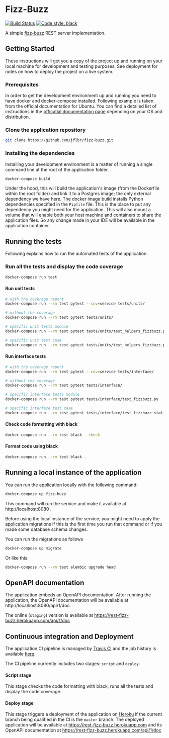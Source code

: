 # Fizz-Buzz

[![Build Status](https://travis-ci.org/jflbr/fizz-buzz.svg?branch=master)](https://travis-ci.com/jflbr/fizz-buzz)
[![Code style: black](https://img.shields.io/badge/code%20style-black-000000.svg)](https://github.com/python/black)


A simple [fizz-buzz](https://en.wikipedia.org/wiki/Fizz_buzz) REST server implementation.


## Getting Started

These instructions will get you a copy of the project up and running on your local machine for development and testing purposes. See deployment for notes on how to deploy the project on a live system.

### Prerequisites

In order to get the development environment up and running you need to have docker and docker-compose installed. Following example is taken from the official documentation for Ubuntu.
You can find a detailed list of instructions in the [officatial documentation page](https://docs.docker.com/install/) depending on your OS and distribution.


### Clone the application repository

```bash
git clone https://github.com/jflbr/fizz-buzz.git
```

### Installing the dependencies

Installing your development environment is a matter of running a single command line at the root of the application folder.

```bash
docker-compose build
```

Under the hood, this will build the application's image (from the Dockerfile within the root folder)
and link it to a Postgres image; the only external dependency we have here. The docker image build installs Python dependencies specified in the `Pipfile` file. This is the place to put any dependency you might need for the application. This will also mount a volume that will enable both your host machine and containers to share the application files. So any change made in your IDE will be available in the application container.

## Running the tests

Following explains how to run the automated tests of the application.

### Run all the tests and display the code coverage

```bash
docker-compose run test
```
#### Run unit tests

```bash
# with the coverage report
docker-compose run --rm test pytest --cov=service tests/units/

# without the coverage
docker-compose run --rm test pytest tests/units/

# specific unit tests module
docker-compose run --rm test pytest tests/units/test_helpers_fizzbuzz.py

# specific unit test case
docker-compose run --rm test pytest tests/units/test_helpers_fizzbuzz.py::TestFizzBuzzHelpers::test_hash_fizzbuzz_request
```

#### Run interface tests

```bash
# with the coverage report
docker-compose run --rm test pytest --cov=service tests/interface/

# without the coverage
docker-compose run --rm test pytest tests/interface/

# specific interface tests module
docker-compose run --rm test pytest tests/interface/test_fizzbuzz.py

# specific interface test case
docker-compose run --rm test pytest tests/interface/test_fizzbuzz_statistics.py::test_empty_fizzbuzz_statistics
```

#### Check code formatting with black

```bash
docker-compose run --rm test black --check
```

#### Format code using black

```bash
docker-compose run --rm test black .
```
## Running a local instance of the application

You can run the application locally with the following command:
```bash
docker-compose up fizz-buzz
```
This command will run the service and make it available at http://localhost:8080 .

Before using the local instance of the service, you might need to apply the application migrations if this is the first time you run that command or if you made some database schema changes. 

You can run the migrations as follows

```bash
docker-compose up migrate
```
Or like this:

```bash
docker-compose run --rm test alembic upgrade head
```

## OpenAPI documentation

The application embeds an OpenAPI documentation.
After running the application, the OpenAPI documentation will be available at http://localhost:8080/api/1/doc.

The online (`staging`) version is available at https://rest-fizz-buzz.herokuapp.com/api/1/doc 


## Continuous integration and Deployment

The application CI pipeline is managed by [Travis CI](https://travis-ci.org) and the job history is available [here](https://travis-ci.org/jflbr/fizz-buzz).

The CI pipeline currently includes two stages: `script` and `deploy`.

#### Script stage

This stage checks the code formatting with black, runs all the tests and display the code coverage.

#### Deploy stage

This stage triggers a deployment of the application on [Heroku](https://heroku.com) if the current branch being qualified in the CI is the `master` branch.
The deployed application will be available at https://rest-fizz-buzz.herokuapp.com and its OpenAPI documentation at https://rest-fizz-buzz.herokuapp.com/api/1/doc
